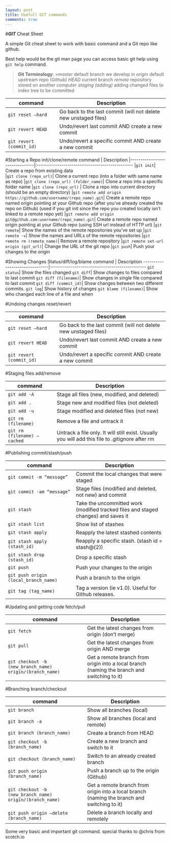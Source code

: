 ```yaml
---
layout: post
title: Usefull GIT commands
comments: true
---
```


#***GIT*** Cheat Sheet

A simple Git cheat sheet to work with basic command and a Git repo like github.

Best help would be the git man page you can access basic git help using `git help` command.

>**Git Terminology**:
	>*master*      	default branch we develop in
*origin*					default upstream repo (Github)
*HEAD*					current branch
*remote*				repository stored on another computer
*staging (adding)*	adding changed files to index tree to be committed

command                        | Description
-------------------------------|-----------------------------------------------
`git reset –hard`	|Go back to the last commit (will not delete new unstaged files)
`git revert HEAD`|	Undo/revert last commit AND create a new commit
`git revert (commit_id)`|	Undo/revert a specific commit AND create a new commit

#Starting a Repo
init/clone/remote
command                        | Description
|-------------------------------|:-----------------------------------------------
|`git init`|	 Create a repo from existing data			
|`git clone (repo_url)`|	Clone a current repo (into a folder with same name as repo)
|`git clone (repo_url) (folder_name)`|	Clone a repo into a specific folder name
|`git clone (repo_url)` |	Clone a repo into current directory (should be an empty directory)
|`git remote add origin https://github.com/username/(repo_name).git`|	Create a remote repo named origin pointing at your Github repo (after you’ve already created the repo on Github) (used if you git init since the repo you created locally isn’t linked to a remote repo yet)
|`git remote add origin git@github.com:username/(repo_name).git`|	Create a remote repo named origin pointing at your Github repo (using SSH url instead of HTTP url)
|`git remote`|	Show the names of the remote repositories you’ve set up
|`git remote -v`|	Show the names and URLs of the remote repositories
|`git remote rm (remote_name)`|	Remove a remote repository
|`git remote set-url origin (git_url)`|	Change the URL of the git repo
|`git push`|	Push your changes to the origin

#Showing Changes
Status/diff/log/blame
command                        | Description
-------------------------------|-----------------------------------------------
`git status`|	Show the files changed
`git diff`|	Show changes to files compared to last commit
`git diff (filename)`|	Show changes in single file compared to last commit
`git diff (commit_id)`|	Show changes between two different commits.
`git log`|	Show history of changes
`git blame (filename)`|	Show who changed each line of a file and when

#Undoing changes 
reset/revert

command                        | Description
-------------------------------|-----------------------------------------------
`git reset –hard`	|Go back to the last commit (will not delete new unstaged files)
`git revert HEAD`|	Undo/revert last commit AND create a new commit
`git revert (commit_id)`|	Undo/revert a specific commit AND create a new commit

#Staging files
add/remove

command                        | Description
-------------------------------|-----------------------------------------------
`git add -A`|	Stage all files (new, modified, and deleted)
`git add .`|	Stage new and modified files (not deleted)
`git add -u`|	Stage modified and deleted files (not new)
`git rm (filename)`|	Remove a file and untrack it
`git rm (filename) –cached`|	Untrack a file only. It will still exist. Usually you will add this file to .gitignore after rm

#Publishing
commit/stash/push

command                        | Description
-------------------------------|-----------------------------------------------
`git commit -m “message”`|	Commit the local changes that were staged
`git commit -am “message”`|	Stage files (modified and deleted, not new) and commit
`git stash`|	Take the uncommitted work (modified tracked files and staged changes) and saves it
`git stash list`|	Show list of stashes
`git stash apply`|	Reapply the latest stashed contents
`git stash apply (stash_id)`|	Reapply a specific stash. (stash id = stash@{2})
`git stash drop (stash_id)`|	Drop a specific stash
`git push`|	Push your changes to the origin
`git push origin (local_branch_name)`|	Push a branch to the origin
`git tag (tag_name)`|	Tag a version (ie v1.0). Useful for Github releases.

#Updating and getting code
fetch/pull

command                        | Description
-------------------------------|-----------------------------------------------
`git fetch`|	Get the latest changes from origin (don’t merge)
`git pull`|	Get the latest changes from origin AND merge
`git checkout -b (new_branch_name) origin/(branch_name)`|	Get a remote branch from origin into a local branch (naming the branch and switching to it)

#Branching
branch/checkout

command                        | Description
-------------------------------|-----------------------------------------------
`git branch`|	Show all branches (local)
`git branch -a`|	Show all branches (local and remote)
`git branch (branch_name)`|	Create a branch from HEAD
`git checkout -b (branch_name)`|	Create a new branch and switch to it
`git checkout (branch_name)`|	Switch to an already created branch
`git push origin (branch_name)`|	Push a branch up to the origin (Github)
`git checkout -b (new_branch_name) origin/(branch_name)`|	Get a remote branch from origin into a local branch (naming the branch and switching to it)
`git push origin –delete (branch_name)`|	Delete a branch locally and remotely

Some very basic and important git command. special thanks to @chris from scotch.io
